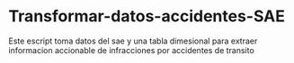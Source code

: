 # Transformar-datos-accidentes-SAE
Este escript toma datos del sae y una tabla dimesional para extraer informacion accionable de infracciones por accidentes de transito
